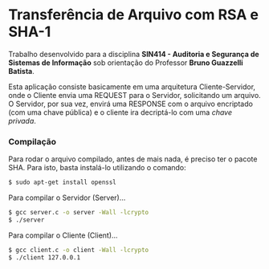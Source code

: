 # Transferência de Arquivo com RSA e SHA-1

Trabalho desenvolvido para a disciplina **SIN414 - Auditoria e Segurança de Sistemas de Informação** sob orientação do Professor **Bruno Guazzelli Batista**.

Esta aplicação consiste basicamente em uma arquitetura Cliente-Servidor, onde o Cliente envia uma REQUEST para o Servidor, solicitando um arquivo. O Servidor, por sua vez, envirá uma RESPONSE com o arquivo encriptado (com uma chave pública) e o cliente ira decriptá-lo com uma *chave privada*.


### Compilação

Para rodar o arquivo compilado, antes de mais nada, é preciso ter o pacote SHA. Para isto, basta instalá-lo utilizando o comando:


```sh
$ sudo apt-get install openssl
```

Para compilar o Servidor (Server)...

```sh
$ gcc server.c -o server -Wall -lcrypto
$ ./server
```

Para compilar o Cliente (Client)...

```sh
$ gcc client.c -o client -Wall -lcrypto
$ ./client 127.0.0.1
```
